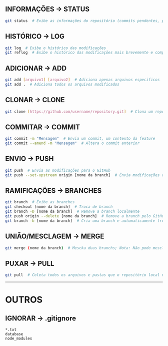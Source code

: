 ## INFORMAÇÕES -> STATUS
``` bash
git status  # Exibe as informações do repositório (commits pendentes, pushs, branch tual, etc)
```

## HISTÓRICO -> LOG
``` bash
git log  # Exibe o histórico das modificações
git reflog  # Exibe o histórico das modificações mais brevemente e compactado
```

## ADICIONAR -> ADD
``` bash
git add [arquivo1] [arquivo2]  # Adiciona apenas arquivos especificos
git add .  # Adiciona todos os arquivos modificados
```

## CLONAR -> CLONE
``` bash
git clone [https://github.com/username/repository.git]  # Clona um repositório
```

## COMMITAR -> COMMIT
``` bash
git commit -m "Mensagem"  # Envia um commit, um contexto da feature
git commit --amend -m "Mensagem"  # Altera o commit anterior
```

## ENVIO -> PUSH
``` bash
git push  # Envia as modificações para o GitHub
git push --set-upstream origin [nome da branch]  # Envia modificações quando a branch não existe
```

## RAMIFICAÇÕES -> BRANCHES
``` bash
git branch  # Exibe as branches
git checkout [nome da branch]  # Troca de branch
git branch -D [nome da branch]  # Remove a branch localmente
git push origin --delete [nome da branch]  # Remove a branch pelo GitHub
git branch -b [nome da branch]  # Cria uma branch e automaticamente troca de branch
```

## UNIÃO/MESCLAGEM -> MERGE
``` bash
git merge (nome da branch)  # Mescka duas branchs; Nota: Não pode mesclar uma branch que você já está
```

## PUXAR -> PULL
``` bash
git pull  # Coleta todos os arquivos e pastas que o repositório local não possui
```

---

# OUTROS

## IGNORAR -> .gitignore
``` .gitignore
*.txt
database
node_modules
```
